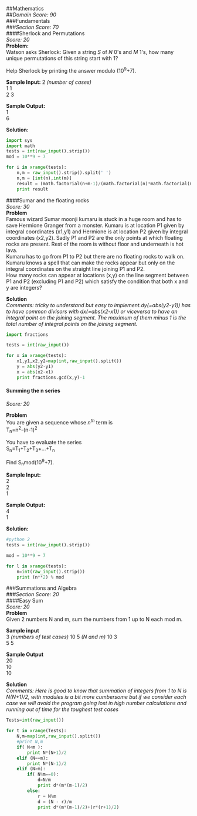 ##Mathematics   
##*Domain Score: 90*  
###Fundamentals  
###*Section Score: 70*  
####Sherlock and Permutations  
*Score: 20*  
**Problem:**  
Watson asks Sherlock: 
Given a string *S* of *N* 0's and *M* 1's, how many unique permutations of this string start with 1?  

Help Sherlock by printing the answer modulo (10<sup>9</sup>+7).  

**Sample Input:**
2  *(number of cases)*  
1 1  
2 3  

**Sample Output:**  
1  
6  

**Solution:**  

```python
import sys
import math
tests = int(raw_input().strip())
mod = 10**9 + 7

for i in xrange(tests):
    n,m = raw_input().strip().split(' ')
    n,m = [int(n),int(m)]
    result = (math.factorial(n+m-1)/(math.factorial(n)*math.factorial(m-1)) ) % mod
    print result
```  
####Sumar and the floating rocks  
*Score: 30*  
**Problem**  
Famous wizard Sumar moonji kumaru is stuck in a huge room and has to save Hermione Granger from a monster. Kumaru is at location P1 given by integral coordinates (x1,y1) and Hermione is at location P2 given by integral coordinates (x2,y2). Sadly P1 and P2 are the only points at which floating rocks are present. Rest of the room is without floor and underneath is hot lava.  
Kumaru has to go from P1 to P2 but there are no floating rocks to walk on. Kumaru knows a spell that can make the rocks appear but only on the integral coordinates on the straight line joining P1 and P2.  
How many rocks can appear at locations (x,y) on the line segment between P1 and P2 (excluding P1 and P2) which satisfy the condition that both x and y are integers?  

**Solution**  
*Comments: tricky to understand but easy to implement.dy(=abs(y2-y1)) has to have common divisors with dx(=abs(x2-x1)) or viceversa to have an integral point on the joining segment. The maximum of them minus 1 is the total number of integral points on the joining segment.*
```python
import fractions

tests = int(raw_input())

for x in xrange(tests):
    x1,y1,x2,y2=map(int,raw_input().split())
    y = abs(y2-y1)
    x = abs(x2-x1)
    print fractions.gcd(x,y)-1
```  
#### Summing the n series
*Score: 20*

**Problem**  
You are given a sequence whose *n<sup>th</sup>* term is  
T<sub>n</sub>=n<sup>2</sup>-(n-1)<sup>2</sup>  

You have to evaluate the series  
S<sub>n</sub>=T<sub>1</sub>+T<sub>2</sub>+T<sub>3</sub>+...+T<sub>n</sub>  

Find S<sub>n</sub>mod(10<sup>9</sup>+7).  

**Sample Input:**  
2  
2  
1  

**Sample Output:**  
4  
1  

**Solution:**  
```python
#python 2
tests = int(raw_input().strip())

mod = 10**9 + 7

for l in xrange(tests):
    n=int(raw_input().strip())
    print (n**2) % mod  
```  
###Summations and Algebra  
###*Section Score: 20*  
####Easy Sum  
*Score: 20*  
**Problem**  
Given 2 numbers N and m, sum the numbers from 1 up to N each mod m.  

**Sample input**  
3  *(numbers of test cases)*
10 5  *(N and m)*
10 3  
5 5  

**Sample Output**  
20  
10  
10  


**Solution**  
*Comments: Here is good to know that summation of integers from 1 to N is N(N+1)/2, with modules is a bit more cumbersome but if we consider each case we will avoid the program going lost in high number calculations and running out of time for the toughest test cases*
```python
Tests=int(raw_input())

for t in xrange(Tests):
    N,m=map(int,raw_input().split())
    #print N,m
    if( N<m ):
        print N*(N+1)/2
    elif (N==m):
        print N*(N-1)/2
    elif (N>m):
        if( N%m==0):
            d=N/m
            print d*(m*(m-1)/2)
        else:
            r = N%m
            d = (N - r)/m
            print d*(m*(m-1)/2)+(r*(r+1)/2)
```  
